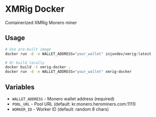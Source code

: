 # XMRig Docker

Containerized XMRig Monero miner

## Usage

```bash
# Use pre-built image
docker run -d -e WALLET_ADDRESS="your_wallet" injundev/xmrig:latest

# Or build locally
docker build -t xmrig-docker .
docker run -d -e WALLET_ADDRESS="your_wallet" xmrig-docker
```

## Variables

- `WALLET_ADDRESS` - Monero wallet address (required)
- `POOL_URL` - Pool URL (default: kr.monero.herominers.com:1111)
- `WORKER_ID` - Worker ID (default: random 8 chars)